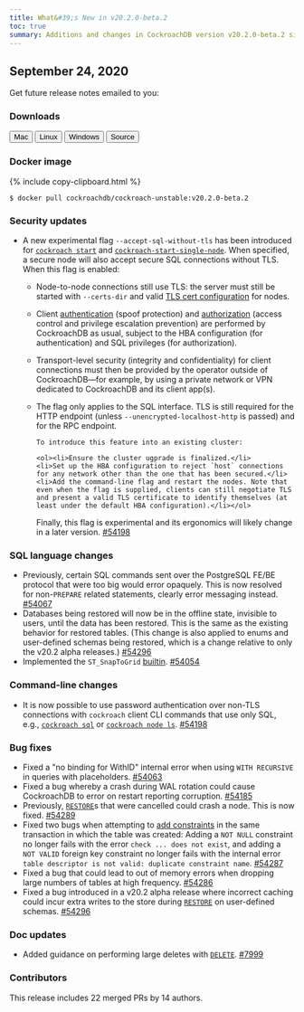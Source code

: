 ```yaml
---
title: What&#39;s New in v20.2.0-beta.2
toc: true
summary: Additions and changes in CockroachDB version v20.2.0-beta.2 since version v20.2.0-beta.1
---
```


## September 24, 2020

Get future release notes emailed to you:

<div class="hubspot-install-form install-form-1 clearfix">
    <script>
        hbspt.forms.create({
            css: '',
            cssClass: 'install-form',
            portalId: '1753393',
            formId: '39686297-81d2-45e7-a73f-55a596a8d5ff',
            formInstanceId: 1,
            target: '.install-form-1'
        });
    </script>
</div>

### Downloads

<div id="os-tabs" class="clearfix">
    <a href="https://binaries.cockroachdb.com/cockroach-v20.2.0-beta.2.darwin-10.9-amd64.tgz"><button id="mac" data-eventcategory="mac-binary-release-notes">Mac</button></a>
    <a href="https://binaries.cockroachdb.com/cockroach-v20.2.0-beta.2.linux-amd64.tgz"><button id="linux" data-eventcategory="linux-binary-release-notes">Linux</button></a>
    <a href="https://binaries.cockroachdb.com/cockroach-v20.2.0-beta.2.windows-6.2-amd64.zip"><button id="windows" data-eventcategory="windows-binary-release-notes">Windows</button></a>
    <a href="https://binaries.cockroachdb.com/cockroach-v20.2.0-beta.2.src.tgz"><button id="source" data-eventcategory="source-release-notes">Source</button></a>
</div>

### Docker image

{% include copy-clipboard.html %}
~~~shell
$ docker pull cockroachdb/cockroach-unstable:v20.2.0-beta.2
~~~


### Security updates

- A new experimental flag `--accept-sql-without-tls` has been introduced for [`cockroach start`](../v20.2/cockroach-start.html) and [`cockroach-start-single-node`](../v20.2/cockroach-start-single-node.html). When specified, a secure node will also accept secure SQL connections without TLS. When this flag is enabled:

  - Node-to-node connections still use TLS: the server must still be started with `--certs-dir` and valid [TLS cert configuration](../v20.2/authentication.html) for nodes. 
  - Client [authentication](../v20.2/authentication.html) (spoof protection) and [authorization](../v20.2/authorization.html) (access control and privilege escalation prevention) are performed by CockroachDB as usual, subject to the HBA configuration (for authentication) and SQL privileges (for authorization). 
  - Transport-level security (integrity and confidentiality) for client connections must then be provided by the operator outside of CockroachDB—for example, by using a private network or VPN dedicated to CockroachDB and its client app(s). 
  - The flag only applies to the SQL interface. TLS is still required for the HTTP endpoint (unless `--unencrypted-localhost-http` is passed) and for the RPC endpoint.

		To introduce this feature into an existing cluster: 

		<ol><li>Ensure the cluster ugprade is finalized.</li>
		<li>Set up the HBA configuration to reject `host` connections for any network other than the one that has been secured.</li>
		<li>Add the command-line flag and restart the nodes. Note that even when the flag is supplied, clients can still negotiate TLS and present a valid TLS certificate to identify themselves (at least under the default HBA configuration).</li></ol>
    Finally, this flag is experimental and its ergonomics will likely change in a later version. <a href="https://github.com/cockroachdb/cockroach/pull/54198">#54198</a>

### SQL language changes

- Previously, certain SQL commands sent over the PostgreSQL FE/BE protocol that were too big would error opaquely. This is now resolved for non-`PREPARE` related statements, clearly error messaging instead. [#54067][#54067]
- Databases being restored will now be in the offline state, invisible to users, until the data has been restored. This is the same as the existing behavior for restored tables. (This change is also applied to enums and user-defined schemas being restored, which is a change relative to only the v20.2 alpha releases.) [#54296][#54296]
- Implemented the `ST_SnapToGrid` [builtin](../v20.2/functions-and-operators.html#built-in-functions). [#54054][#54054]

### Command-line changes

- It is now possible to use password authentication over non-TLS connections with `cockroach` client CLI commands that use only SQL, e.g., [`cockroach sql`](../v20.2/cockroach-sql.html) or [`cockroach node ls`](../v20.2/cockroach-node.html). [#54198][#54198]

### Bug fixes

- Fixed a "no binding for WithID" internal error when using `WITH RECURSIVE` in queries with placeholders. [#54063][#54063]
- Fixed a bug whereby a crash during WAL rotation could cause CockroachDB to error on restart reporting corruption. [#54185][#54185]
- Previously, [`RESTORE`](../v20.2/restore.html)s that were cancelled could crash a node. This is now fixed. [#54289][#54289]
- Fixed two bugs when attempting to [add constraints](../v20.2/constraints.html#add-constraints) in the same transaction in which the table was created: Adding a `NOT NULL` constraint no longer fails with the error `check ... does not exist`, and adding a `NOT VALID` foreign key constraint no longer fails with the internal error `table descriptor is not valid: duplicate constraint name`. [#54287][#54287]
- Fixed a bug that could lead to out of memory errors when dropping large numbers of tables at high frequency. [#54286][#54286]
- Fixed a bug introduced in a v20.2 alpha release where incorrect caching could incur extra writes to the store during [`RESTORE`](../v20.2/restore.html) on user-defined schemas. [#54296][#54296]

### Doc updates

- Added guidance on performing large deletes with [`DELETE`](../v20.2/delete.html). [#7999][#7999]

### Contributors

This release includes 22 merged PRs by 14 authors.

[#54054]: https://github.com/cockroachdb/cockroach/pull/54054
[#54061]: https://github.com/cockroachdb/cockroach/pull/54061
[#54063]: https://github.com/cockroachdb/cockroach/pull/54063
[#54065]: https://github.com/cockroachdb/cockroach/pull/54065
[#54067]: https://github.com/cockroachdb/cockroach/pull/54067
[#54185]: https://github.com/cockroachdb/cockroach/pull/54185
[#54198]: https://github.com/cockroachdb/cockroach/pull/54198
[#54267]: https://github.com/cockroachdb/cockroach/pull/54267
[#54286]: https://github.com/cockroachdb/cockroach/pull/54286
[#54287]: https://github.com/cockroachdb/cockroach/pull/54287
[#54289]: https://github.com/cockroachdb/cockroach/pull/54289
[#54296]: https://github.com/cockroachdb/cockroach/pull/54296
[#unknown]: https://github.com/cockroachdb/cockroach/pull/unknown
[1a0ad39f7]: https://github.com/cockroachdb/cockroach/commit/1a0ad39f7
[1c3b46c0e]: https://github.com/cockroachdb/cockroach/commit/1c3b46c0e
[334b72d97]: https://github.com/cockroachdb/cockroach/commit/334b72d97
[9d63a6348]: https://github.com/cockroachdb/cockroach/commit/9d63a6348
[b17574537]: https://github.com/cockroachdb/cockroach/commit/b17574537
[ceb88ac12]: https://github.com/cockroachdb/cockroach/commit/ceb88ac12
[f6527759d]: https://github.com/cockroachdb/cockroach/commit/f6527759d
[#7999]: https://github.com/cockroachdb/docs/pull/7999
